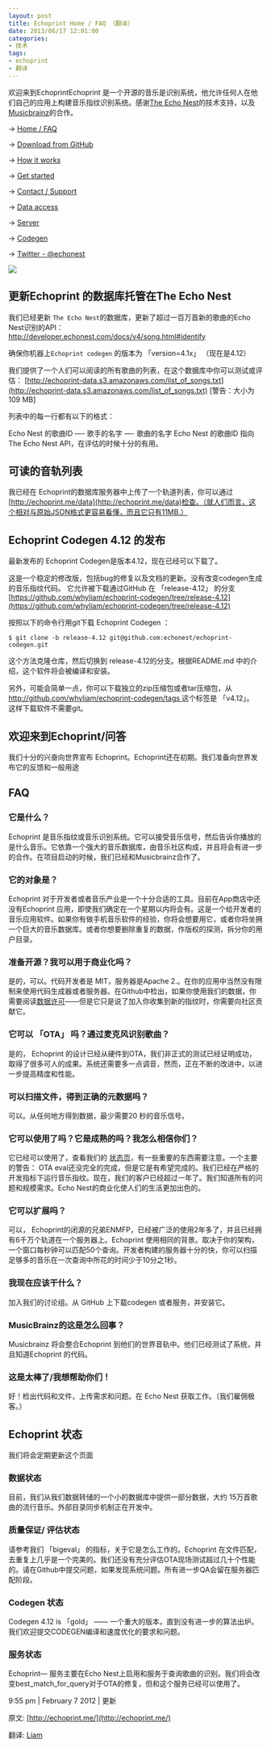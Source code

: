 ```yaml
---
layout: post
title: Echoprint Home / FAQ （翻译）
date: 2013/06/17 12:01:00
categories:
- 技术
tags:
- echoprint
- 翻译
---
```


欢迎来到EchoprintEchoprint 是一个开源的音乐是识别系统，他允许任何人在他们自己的应用上构建音乐指纹识别系统。感谢[The Echo Nest](http://the.echonest.com/)的技术支持，以及[Musicbrainz](http://musicbrainz.org/)的合作。

→ [Home / FAQ](https://blog.naaln.com/2013/06/echoprint-home-faq-translations)

→ [Download from GitHub](http://github.com/echonest/)

→ [How it works](https://blog.naaln.com/2013/06/echoprint-how-it-works-translation)

→ [Get started](https://blog.naaln.com/2013/06/echoprint-get-started-translate)

→ [Contact / Support](http://echoprint.me/contact)

→ [Data access](https://blog.naaln.com/2013/06/echoprint-data-access-translation)

→ [Server](https://blog.naaln.com/2013/06/echoprint-server-translation)

→ [Codegen](https://blog.naaln.com/2013/06/echoprint-codegen-translation)

→ [Twitter - @echonest](http://twitter.com/echonest)

![](http://pics.naaln.com/blog/2019-05-14-123222.jpg-basicBlog)

## 更新Echoprint 的数据库托管在The Echo Nest

我们已经更新 `The Echo Nest`的数据库，更新了超过一百万首新的歌曲的Echo Nest识别的API： [http://developer.echonest.com/docs/v4/song.html#identify ](http://developer.echonest.com/docs/v4/song.html#identify)

确保你机器上`Echoprint codegen` 的版本为 「version=4.1x」 （现在是4.12）

我们提供了一个人们可以阅读的所有歌曲的列表，在这个数据库中你可以测试或评估： [http://echoprint-data.s3.amazonaws.com/list_of_songs.txt](http://echoprint-data.s3.amazonaws.com/list_of_songs.txt) [警告：大小为 109 MB]

列表中的每一行都有以下的格式：

Echo Nest 的歌曲ID —- 歌手的名字 —- 歌曲的名字 Echo Nest 的歌曲ID 指向The Echo Nest API，在评估的时候十分的有用。

## 可读的音轨列表

我已经在 Echoprint的数据库服务器中上传了一个轨道列表，你可以通过[http://echoprint.me/data](http://echoprint.me/data)检查。（就人们而言，这个相对与原始JSON格式更容易看懂，而且它只有11MB.）

## Echoprint Codegen 4.12 的发布

最新发布的 Echoprint Codegen是版本4.12，现在已经可以下载了。

这是一个稳定的修改版，包括bug的修复以及文档的更新。没有改变codegen生成的音乐指纹代码。 它允许被下载通过GitHub 在 「release-4.12」 的分支 [https://github.com/whyliam/echoprint-codegen/tree/release-4.12](https://github.com/whyliam/echoprint-codegen/tree/release-4.12)

按照以下的命令行用git下载 Echoprint Codegen ：

```
$ git clone -b release-4.12 git@github.com:echonest/echoprint-codegen.git
```

这个方法克隆仓库，然后切换到 release-4.12的分支。根据README.md 中的介绍，这个软件将会被编译和安装。

另外，可能会简单一点，你可以下载独立的zip压缩包或者tar压缩包，从 [http://github.com/whyliam/echoprint-codegen/tags ](http://github.com/whyliam/echoprint-codegen/tags)这个标签是 「v4.12」。 这样下载软件不需要git。

## 欢迎来到Echoprint/问答

我们十分的兴奋向世界宣布 Echoprint。Echoprint还在初期。我们准备向世界发布它的反馈和一般用途

## FAQ

### 它是什么？

Echoprint 是音乐指纹或音乐识别系统。它可以接受音乐信号，然后告诉你播放的是什么音乐。它依靠一个强大的音乐数据库，由音乐社区构成，并且将会有进一步的合作。在项目启动的时候，我们已经和Musicbrainz合作了。

### 它的对象是？

Echoprint 对于开发者或者音乐产业是一个十分合适的工具。目前在App商店中还没有Echoprint 应用，即使我们确定在一个星期以内将会有。这是一个给开发者的音乐应用软件。如果你有做手机音乐软件的经验，你将会想要用它，或者你将坐拥一个巨大的音乐数据库。或者你想要删除重复的数据，作版权的探测，拆分你的用户目录。

### 准备开源？我可以用于商业化吗？

是的，可以。代码开发者是 MIT，服务器是Apache 2.。在你的应用中当然没有限制来使用代码生成器或者服务器。在Github中检出，如果你使用我们的数据，你需要阅读[数据许可](https://blog.naaln.com/?p=1843)——但是它只是说了加入你收集到新的指纹时，你需要向社区贡献它。

### 它可以 「OTA」 吗？通过麦克风识别歌曲？

是的， Echoprint 的设计已经从硬件到OTA，我们非正式的测试已经证明成功，取得了很多可人的成果。系统还需要多一点调音，然而，正在不断的改进中，以进一步提高精度和性能。

### 可以扫描文件，得到正确的元数据吗？

可以。从任何地方得到数据，最少需要20 秒的音乐信号。

### 它可以使用了吗？它是成熟的吗？我怎么相信你们？

它已经可以使用了，查看我们的 [状态页](http://echoprint.me/post/6824417079/echoprint-status)，有一些重要的东西需要注意。一个主要的警告： OTA eval还没完全的完成，但是它是有希望完成的。我们已经在严格的开发指标下运行音乐指纹。现在，我们的客户已经超过一年了。我们知道所有的问题和规模需求。Echo Nest的商业化使人们的生活更加出色的。

### 它可以扩展吗？

可以， Echoprint的闭源的兄弟ENMFP，已经被广泛的使用2年多了，并且已经拥有6千万个轨道在一个服务器上。Echoprint 使用相同的背景。取决于你的架构，一个窗口每秒钟可以匹配50个查询。开发者构建的服务器十分的快，你可以扫描足够多的音乐在一次查询中所花的时间少于10分之1秒。

### 我现在应该干什么？

加入我们的讨论组。从 GitHub 上下载codegen 或者服务，并安装它。

### MusicBrainz的这是怎么回事？

Musicbrainz 将会整合Echoprint 到他们的世界音轨中。他们已经测试了系统，并且知道Echoprint 的代码。

### 这是太棒了/我想帮助你们！

好！检出代码和文件，上传需求和问题。在 Echo Nest 获取工作。（我们雇佣极客。）

## Echoprint 状态

我们将会定期更新这个页面

### 数据状态

目前，我们从我们数据转储的一个小的数据库中提供一部分数据，大约 15万首歌曲的流行音乐。外部目录同步机制正在开发中。

### 质量保证/ 评估状态

请参考我们 「bigeval」 的指标，关于它是怎么工作的。Echoprint 在文件匹配，去重复上几乎是一个完美的。我们还没有充分评估OTA现场测试超过几十个性能的。请在Github中提交问题，如果发现系统问题。所有进一步QA会留在服务器匹配阶段。

### Codegen 状态

Codegen 4.12 is 「gold」 —— 一个重大的版本，直到没有进一步的算法出炉。 我们欢迎提交CODEGEN编译和速度优化的要求和问题。

### 服务状态

Echoprint— 服务主要在Echo Nest上启用和服务于查询歌曲的识别。我们将会改变best_match_for_query对于OTA的修复，但和这个服务已经可以使用了。

9:55 pm | February 7 2012 | 更新

原文: [http://echoprint.me/](http://echoprint.me/)

翻译: [Liam](https://blog.naaln.com/2013/06/echoprint-home-faq-translations)
